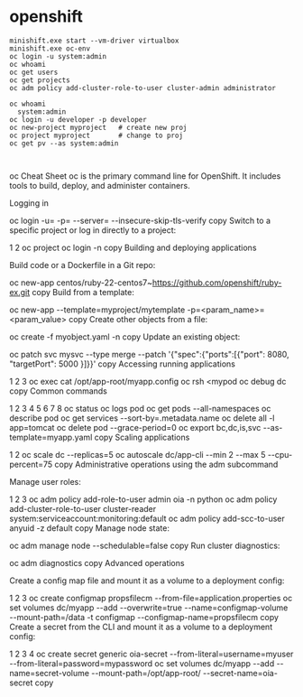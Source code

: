 # openshift
```
minishift.exe start --vm-driver virtualbox
minishift.exe oc-env
oc login -u system:admin
oc whoami
oc get users
oc get projects
oc adm policy add-cluster-role-to-user cluster-admin administrator
```

```
oc whoami
  system:admin
oc login -u developer -p developer
oc new-project myproject   # create new proj
oc project myproject       # change to proj
oc get pv --as system:admin



```
oc Cheat Sheet
oc is the primary command line for OpenShift. It includes tools to build, deploy, and administer containers.

Logging in

oc login -u=<username> -p=<password> --server=<your-openshift-server> --insecure-skip-tls-verify
copy
Switch to a specific project or log in directly to a project:

1
2
oc project <myproject>
oc login -n <myproject>
copy
Building and deploying applications

Build code or a Dockerfile in a Git repo:

oc new-app centos/ruby-22-centos7~https://github.com/openshift/ruby-ex.git
copy
Build from a template:

oc new-app --template=myproject/mytemplate -p=<param_name>=<param_value>
copy
Create other objects from a file:

oc create -f myobject.yaml -n <myproject>
copy
Update an existing object:

oc patch svc mysvc --type merge --patch '{"spec":{"ports":[{"port": 8080, "targetPort": 5000 }]}}'
copy
Accessing running applications

1
2
3
oc exec <mypod> cat /opt/app-root/myapp.config
oc rsh <mypod
oc debug dc <mydc>
copy
Common commands

1
2
3
4
5
6
7
8
oc status
oc logs pod <mypod>
oc get pods --all-namespaces
oc describe pod <mypod>
oc get services --sort-by=.metadata.name
oc delete all -l app=tomcat
oc delete pod <mypod> --grace-period=0
oc export bc,dc,is,svc --as-template=myapp.yaml
copy
Scaling applications

1
2
oc scale dc <mydc> --replicas=5
oc autoscale dc/app-cli --min 2 --max 5 --cpu-percent=75
copy
Administrative operations using the adm subcommand

Manage user roles:

1
2
3
oc adm policy add-role-to-user admin oia -n python
oc adm policy add-cluster-role-to-user cluster-reader system:serviceaccount:monitoring:default
oc adm policy add-scc-to-user anyuid -z default
copy
Manage node state:

oc adm manage node <node> --schedulable=false
copy
Run cluster diagnostics:

oc adm diagnostics
copy
Advanced operations

Create a config map file and mount it as a volume to a deployment config:

1
2
3
oc create configmap propsfilecm --from-file=application.properties
oc set volumes dc/myapp --add --overwrite=true --name=configmap-volume
 --mount-path=/data -t configmap --configmap-name=propsfilecm
copy
Create a secret from the CLI and mount it as a volume to a deployment config:

1
2
3
4
oc create secret generic oia-secret --from-literal=username=myuser
 --from-literal=password=mypassword
oc set volumes dc/myapp --add --name=secret-volume --mount-path=/opt/app-root/
 --secret-name=oia-secret
copy


